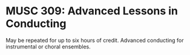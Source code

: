 # MUSC 309: Advanced Lessons in Conducting

May be repeated for up to six hours of credit. Advanced conducting for instrumental or choral ensembles.